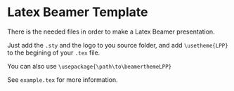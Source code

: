 # Latex Beamer Template

There is the needed files in order to make a Latex Beamer presentation.

Just add the `.sty` and the logo to you source folder, and add `\usetheme{LPP}` to the begining of your `.tex` file.

You can also use `\usepackage{\path\to\beamerthemeLPP}`

See `example.tex` for more information.
